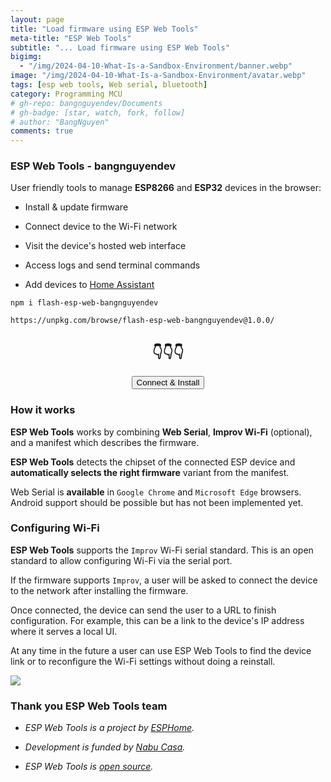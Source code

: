 ```yaml
---
layout: page
title: "Load firmware using ESP Web Tools"
meta-title: "ESP Web Tools"
subtitle: "... Load firmware using ESP Web Tools"
bigimg:
  - "/img/2024-04-10-What-Is-a-Sandbox-Environment/banner.webp"
image: "/img/2024-04-10-What-Is-a-Sandbox-Environment/avatar.webp"
tags: [esp web tools, Web serial, bluetooth]
category: Programming MCU
# gh-repo: bangnguyendev/Documents
# gh-badge: [star, watch, fork, follow]
# author: "BangNguyen"
comments: true
---
```


### ESP Web Tools - bangnguyendev

User friendly tools to manage **ESP8266** and **ESP32** devices in the browser:

- Install & update firmware

- Connect device to the Wi-Fi network

- Visit the device's hosted web interface

- Access logs and send terminal commands

- Add devices to [Home Assistant](https://www.home-assistant.io/)

```
npm i flash-esp-web-bangnguyendev
```

```
https://unpkg.com/browse/flash-esp-web-bangnguyendev@1.0.0/
```

<script
  type="module"
  src="https://unpkg.com/flash-esp-web-bangnguyendev@1.0.0/dist/web/install-button.js?module">
</script>

<link rel="stylesheet" href="/dist/css/main-bio.css">

<div style="text-align: center;">
  <h2>👇👇👇</h2>
  <esp-web-install-button  manifest="/dist/json/manifest_ESP8266_ESP32.json">
  <button class="action action--button" slot="activate"><i class="fa fa-usb"></i><span class="action__text">Connect & Install</span></button>
  </esp-web-install-button>
</div>

### How it works

**ESP Web Tools** works by combining **Web Serial**, **Improv Wi-Fi** (optional), and a manifest which describes the firmware. 

**ESP Web Tools** detects the chipset of the connected ESP device and **automatically selects the right firmware** variant from the manifest.

Web Serial is **available** in `Google Chrome` and `Microsoft Edge` browsers. Android support should be possible but has not been implemented yet.

### Configuring Wi-Fi

**ESP Web Tools** supports the `Improv` Wi-Fi serial standard. This is an open standard to allow configuring Wi-Fi via the serial port.

If the firmware supports `Improv`, a user will be asked to connect the device to the network after installing the firmware. 

Once connected, the device can send the user to a URL to finish configuration. For example, this can be a link to the device's IP address where it serves a local UI.

At any time in the future a user can use ESP Web Tools to find the device link or to reconfigure the Wi-Fi settings without doing a reinstall.

<div class="post-img-post">
    <img src="https://esphome.github.io/esp-web-tools/static/screenshots/dashboard.png" loading="lazy">
</div>


### Thank you ESP Web Tools team

- *ESP Web Tools is a project by [ESPHome](https://esphome.io/).*

- *Development is funded by [Nabu Casa](https://www.nabucasa.com/).*

- *ESP Web Tools is [open source](https://github.com/esphome/esp-web-tools).*